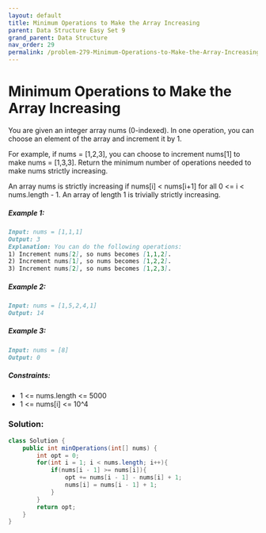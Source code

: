 ```yaml
---
layout: default
title: Minimum Operations to Make the Array Increasing
parent: Data Structure Easy Set 9
grand_parent: Data Structure
nav_order: 29
permalink: /problem-279-Minimum-Operations-to-Make-the-Array-Increasing/
---
```

# Minimum Operations to Make the Array Increasing
You are given an integer array nums (0-indexed). In one operation, you can choose an element of the array and increment it by 1.

For example, if nums = [1,2,3], you can choose to increment nums[1] to make nums = [1,3,3].
Return the minimum number of operations needed to make nums strictly increasing.

An array nums is strictly increasing if nums[i] < nums[i+1] for all 0 <= i < nums.length - 1. An array of length 1 is trivially strictly increasing.

##### Example 1:
```markdown
Input: nums = [1,1,1]
Output: 3
Explanation: You can do the following operations:
1) Increment nums[2], so nums becomes [1,1,2].
2) Increment nums[1], so nums becomes [1,2,2].
3) Increment nums[2], so nums becomes [1,2,3].
```
##### Example 2:
```markdown
Input: nums = [1,5,2,4,1]
Output: 14
```
##### Example 3:
```markdown
Input: nums = [8]
Output: 0
```
##### Constraints:
* 1 <= nums.length <= 5000
* 1 <= nums[i] <= 10^4

### Solution:
```java
class Solution {
    public int minOperations(int[] nums) {
        int opt = 0;
        for(int i = 1; i < nums.length; i++){
            if(nums[i - 1] >= nums[i]){
                opt += nums[i - 1] - nums[i] + 1;
                nums[i] = nums[i - 1] + 1;
            }
        }
        return opt;
    }
}
```

